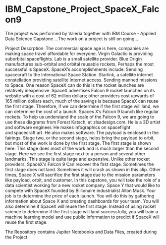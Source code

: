 # IBM_Capstone_Project_SpaceX_Falcon9
The project was performed by Valeria together with IBM Course - Applied Data Science Capstone
...The work on a project is still on going....

Project Descrption: The commercial space age is here, companies are making space travel affordable for everyone. 
Virgin Galactic is providing suborbital spaceflights.  Lab is a small satellite provider.
Blue Origin manufactures sub-orbital and orbital reusable rockets. 
Perhaps the most successful is SpaceX. SpaceX’s accomplishments include: Sending spacecraft to the International Space Station. 
Starlink, a satellite internet constellation providing satellite Internet access. Sending manned missions to Space. 
One reason SpaceX can do this is the rocket launches are relatively inexpensive. 
SpaceX advertises Falcon 9 rocket launches on its website with a cost of 62 million dollars; 
other providers cost upwards of 165 million dollars each, much of the savings is because SpaceX can reuse the first stage. 
Therefore, if we can determine if the first stage will land, we can determine the cost of a launch. Spaces X’s Falcon 9 launch like regular rockets. 
To help us understand the scale of the Falcon 9, we are going to use these diagrams from Forest Katsch, at  zlsadesign.com. 
He is a 3D artist and software engineer. He makes infographics on spaceflight and spacecraft art. He also makes software. 
The payload is enclosed in the fairings. Stage two, or the second stage, helps bring the payload to orbit, but most of the work is done by the first stage. 
The first stage is shown here. This stage does most of the work and is much larger than the second stage. 
Here we see the first stage next to a person and several other landmarks. This stage is quite large and expensive.
Unlike other rocket providers, SpaceX's Falcon 9 Can recover the first stage. Sometimes the first stage does not land. 
Sometimes it will crash as shown in this clip. Other times, Space X will sacrifice the first stage due to the mission parameters like payload, orbit, and customer. 
In this capstone, you will take the role of a data scientist working for a new rocket company. 
Space Y that would like to compete with SpaceX founded by Billionaire industrialist Allon Musk.
Your job is to determine the price of each launch. You will do this by gathering information about Space X and creating dashboards for your team.
You will also determine if SpaceX will reuse the first stage. Instead of using rocket science to determine if the first stage will land successfully, 
you will train a machine learning model and use public information to predict if SpaceX will reuse the first stage.

The Repository contains Jupiter Notebooks and Data Files, created during the Project.
